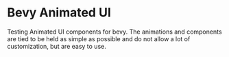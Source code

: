 # Bevy Animated UI
Testing Animated UI components for bevy. The animations and components are tied to be held as simple as possible and do not allow a lot of customization, but are easy to use.

